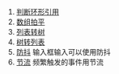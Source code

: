 1. [判断环形引用](ring-reference.js)
2. [数组拍平](array-flat.js)
3. [列表转树](list-to-tree.js)
4. [树转列表](tree-to-list.js)
5. [防抖](debounce.html) 输入框输入可以使用防抖
6. [节流](throttle.html) 频繁触发的事件用节流
